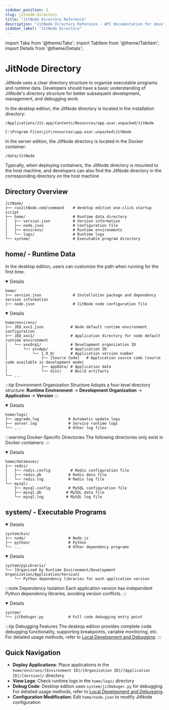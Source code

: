 ```yaml
---
sidebar_position: 3
slug: jitnode-directory
title: "JitNode Directory Reference"
description: "JitNode Directory Reference - API documentation for developers. Complete specifications, methods, and examples."
sidebar_label: "JitNode Directory"
---
```


import Tabs from '@theme/Tabs';
import TabItem from '@theme/TabItem';
import Details from '@theme/Details';

# JitNode Directory
JitNode uses a clear directory structure to organize executable programs and runtime data. Developers should have a basic understanding of JitNode's directory structure for better subsequent development, management, and debugging work.

In the desktop edition, the JitNode directory is located in the installation directory:
```shell title="Path in MacOS"
/Applications/Jit.app/Contents/Resources/app.asar.unpacked/JitNode
```

```shell title="Path in Windows"
C:\Program Files\jit\resources\app.asar.unpacked\JitNode
```

In the server edition, the JitNode directory is located in the Docker container:

```shell title="Path in Docker Container"
/data/JitNode
```
Typically, when deploying containers, the JitNode directory is mounted to the host machine, and developers can also find the JitNode directory in the corresponding directory on the host machine

## Directory Overview
<Tabs>
  <TabItem value="overview" label="Overview" default>

```
JitNode/
├── runJitNode.cmd/command    # desktop edition one-click startup script
├── home/                     # Runtime data directory
│   ├── version.json          # Version information
│   ├── node.json             # Configuration file
│   ├── environs/             # Runtime environments
│   └── logs/                 # Runtime logs
└── system/                   # Executable program directory
```
  </TabItem>
  
  <TabItem value="home" label="home/ Directory">

## home/ - Runtime Data
In the desktop edition, users can customize the path when running for the first time.
<Details summary="📋 ./ - Configuration Files" open>

```
home/
├── version.json              # Installation package and dependency version information
├── node.json                 # JitNode node configuration file
```

</Details>

<Details summary="🌍 environs/ - Runtime Environments" open>

```
home/environs/
├── JED_xxx1.json            # Node default runtime environment configuration
├── JED_xxx1/                # Application directory for node default runtime environment
│   └── xxxOrg1/             # Development organization ID
│       └── xxxApp/          # Application ID
│           └── 1_0_0/       # Application version number
│               ├── [Source Code]   # Application source code (source code available in development mode)
│               ├── appData/ # Application data
│               └── dist/    # Build artifacts
└── ...
```

:::tip Environment Organization Structure
Adopts a four-level directory structure: **Runtime Environment** → **Development Organization** → **Application** → **Version**
:::

</Details>

<Details summary="📝 logs/ - Runtime Logs" open>

```
home/logs/
├── upgrade.log             # Automatic update logs
├── server.log              # Service runtime logs
└── ...                     # Other log files
```

</Details>

:::warning Docker-Specific Directories
The following directories only exist in Docker containers:
:::

<Details summary="🗄️ databases/ - Built-in Database Files" open>

```
home/databases/
├── redis/
│   ├── redis.config         # Redis configuration file
│   ├── redis.db            # Redis data file
│   └── redis.log           # Redis log file
└── mysql/
    ├── mysql.config        # MySQL configuration file
    ├── mysql.db           # MySQL data file
    └── mysql.log          # MySQL log file
```

</Details>

  </TabItem>
  
  <TabItem value="system" label="system/ Directory">

## system/ - Executable Programs
<Details summary="🔧 bin/ - Third-party Programs" open>

```
system/bin/
├── node/                   # Node.js
├── python/                 # Python
└── ...                     # Other dependency programs
```

</Details>

<Details summary="📚 pyLibraris/ - Python Dependency Libraries for Each Application" open>

```
system/pyLibraris/
└── [Organized by Runtime Environment/Development Organization/Application/Version]
    └── Python dependency libraries for each application version
```

:::note Dependency Isolation
Each application version has independent Python dependency libraries, avoiding version conflicts.
:::

</Details>

<Details summary="🐛 Debugging Tools (Desktop Editon Only)" open>

```
system/
└── jitDebuger.py           # Full code debugging entry point
```

:::tip Debugging Features
The desktop edition provides complete code debugging functionality, supporting breakpoints, variable monitoring, etc. For detailed usage methods, refer to [Local Development and Debugging](../../devguide/advanced-guide/local-development-and-debugging).
:::

</Details>

  </TabItem>
</Tabs>

## Quick Navigation
- **Deploy Applications**: Place applications in the `home/environs/[Environment ID]/[Organization ID]/[Application ID]/[Version]/` directory
- **View Logs**: Check runtime logs in the `home/logs/` directory
- **Debug Code**: Desktop edition uses `system/jitDebuger.py` for debugging. For detailed usage methods, refer to [Local Development and Debugging](../../devguide/advanced-guide/local-development-and-debugging).
- **Configuration Modification**: Edit `home/node.json` to modify JitNode configuration
